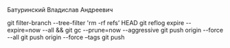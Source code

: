Батуринский Владислав Андреевич

git filter-branch --tree-filter 'rm -rf refs’ HEAD
git reflog expire --expire=now --all && git gc --prune=now --aggressive
git push origin --force --all
git push origin --force –tags
git push
